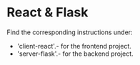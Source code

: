 # React & Flask

Find the corresponding instructions under:

- 'client-react'.- for the frontend project.
- 'server-flask'.- for the backend project.
